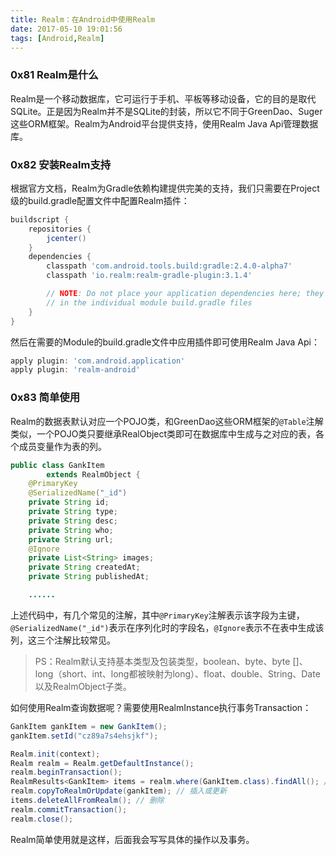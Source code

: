 ```yaml
---
title: Realm：在Android中使用Realm
date: 2017-05-10 19:01:56
tags: [Android,Realm]
---
```


### 0x81 Realm是什么

Realm是一个移动数据库，它可运行于手机、平板等移动设备，它的目的是取代SQLite。正是因为Realm并不是SQLite的封装，所以它不同于GreenDao、Suger这些ORM框架。Realm为Android平台提供支持，使用Realm Java Api管理数据库。

### 0x82 安装Realm支持

根据官方文档，Realm为Gradle依赖构建提供完美的支持，我们只需要在Project级的build.gradle配置文件中配置Realm插件：

```Groovy
buildscript {
    repositories {
        jcenter()
    }
    dependencies {
        classpath 'com.android.tools.build:gradle:2.4.0-alpha7'
        classpath 'io.realm:realm-gradle-plugin:3.1.4'

        // NOTE: Do not place your application dependencies here; they belong
        // in the individual module build.gradle files
    }
}
```

然后在需要的Module的build.gradle文件中应用插件即可使用Realm Java Api：

```Groovy
apply plugin: 'com.android.application'
apply plugin: 'realm-android'
```

### 0x83 简单使用

Realm的数据表默认对应一个POJO类，和GreenDao这些ORM框架的`@Table`注解类似，一个POJO类只要继承RealObject类即可在数据库中生成与之对应的表，各个成员变量作为表的列。

```Java
public class GankItem
        extends RealmObject {
    @PrimaryKey
    @SerializedName("_id")
    private String id;
    private String type;
    private String desc;
    private String who;
    private String url;
    @Ignore
    private List<String> images;
    private String createdAt;
    private String publishedAt;

    ......
```

上述代码中，有几个常见的注解，其中`@PrimaryKey`注解表示该字段为主键，`@SerializedName("_id")`表示在序列化时的字段名，`@Ignore`表示不在表中生成该列，这三个注解比较常见。

> PS：Realm默认支持基本类型及包装类型，boolean、byte、byte []、long（short、int、long都被映射为long）、float、double、String、Date以及RealmObject子类。

如何使用Realm查询数据呢？需要使用RealmInstance执行事务Transaction：

```Java
GankItem gankItem = new GankItem();
gankItem.setId("cz89a7s4ehsjkf");

Realm.init(context);
Realm realm = Realm.getDefaultInstance();
realm.beginTransaction();
RealmResults<GankItem> items = realm.where(GankItem.class).findAll(); // 查询
realm.copyToRealmOrUpdate(gankItem); // 插入或更新
items.deleteAllFromRealm(); // 删除
realm.commitTransaction();
realm.close();
```

Realm简单使用就是这样，后面我会写写具体的操作以及事务。
